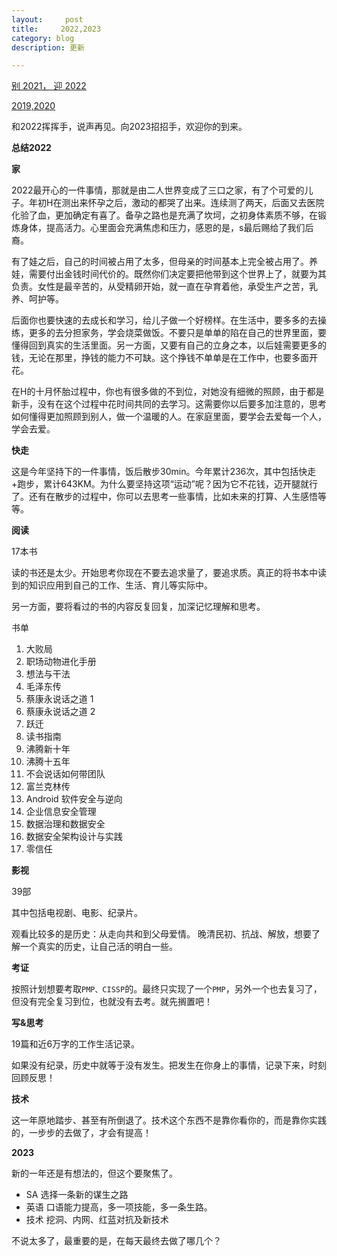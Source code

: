 ```yaml
---
layout:     post
title:     2022,2023
category: blog
description: 更新

---
```


[别 2021， 迎 2022](https://www.lnote.info/new_year2022)

[2019,2020](https://www.lnote.info/2020)

和2022挥挥手，说声再见。向2023招招手，欢迎你的到来。

**总结2022**

**家**

2022最开心的一件事情，那就是由二人世界变成了三口之家，有了个可爱的儿子。年初H在测出来怀孕之后，激动的都哭了出来。连续测了两天，后面又去医院化验了血，更加确定有喜了。备孕之路也是充满了坎坷，之初身体素质不够，在锻炼身体，提高活力。心里面会充满焦虑和压力，感恩的是，s最后赐给了我们后裔。

有了娃之后，自己的时间被占用了太多，但母亲的时间基本上完全被占用了。养娃，需要付出金钱时间代价的。既然你们决定要把他带到这个世界上了，就要为其负责。女性是最辛苦的，从受精卵开始，就一直在孕育着他，承受生产之苦，乳养、呵护等。

后面你也要快速的去成长和学习，给儿子做一个好榜样。在生活中，要多多的去操练，更多的去分担家务，学会烧菜做饭。不要只是单单的陷在自己的世界里面，要懂得回到真实的生活里面。另一方面，又要有自己的立身之本，以后娃需要更多的钱，无论在那里，挣钱的能力不可缺。这个挣钱不单单是在工作中，也要多面开花。

在H的十月怀胎过程中，你也有很多做的不到位，对她没有细微的照顾，由于都是新手，没有在这个过程中花时间共同的去学习。这需要你以后要多加注意的，思考如何懂得更加照顾到别人，做一个温暖的人。在家庭里面，要学会去爱每一个人，学会去爱。



**快走**

这是今年坚持下的一件事情，饭后散步30min。今年累计236次，其中包括快走+跑步，累计643KM。为什么要坚持这项“运动”呢？因为它不花钱，迈开腿就行了。还有在散步的过程中，你可以去思考一些事情，比如未来的打算、人生感悟等等。

**阅读**

17本书

读的书还是太少。开始思考你现在不要去追求量了，要追求质。真正的将书本中读到的知识应用到自己的工作、生活、育儿等实际中。

另一方面，要将看过的书的内容反复回复，加深记忆理解和思考。

书单

1. 大败局
2. 职场动物进化手册
3. 想法与干法
4. 毛泽东传
5. 蔡康永说话之道 1
6. 蔡康永说话之道 2
7. 跃迁
8. 读书指南
9. 沸腾新十年
10. 沸腾十五年
11. 不会说话如何带团队
12. 富兰克林传
13. Android 软件安全与逆向
14. 企业信息安全管理
15. 数据治理和数据安全
16. 数据安全架构设计与实践
17. 零信任

**影视**

39部

其中包括电视剧、电影、纪录片。

观看比较多的是历史：从走向共和到父母爱情。 晚清民初、抗战、解放，想要了解一个真实的历史，让自己活的明白一些。

**考证**

按照计划想要考取`PMP、CISSP`的。最终只实现了一个`PMP`，另外一个也去复习了，但没有完全复习到位，也就没有去考。就先搁置吧！

**写&思考**

19篇和近6万字的工作生活记录。

如果没有纪录，历史中就等于没有发生。把发生在你身上的事情，记录下来，时刻回顾反思！

**技术**

这一年原地踏步、甚至有所倒退了。技术这个东西不是靠你看你的，而是靠你实践的，一步步的去做了，才会有提高！

**2023**

新的一年还是有想法的，但这个要聚焦了。

- SA 选择一条新的谋生之路
- 英语  口语能力提高，多一项技能，多一条生路。
- 技术 挖洞、内网、红蓝对抗及新技术

不说太多了，最重要的是，在每天最终去做了哪几个？
